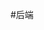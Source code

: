 <!--
 * @Author: WeiShan
 * @Date: 2023-07-12 14:17:05
 * @LastEditors: WeiShan
 * @LastEditTime: 2023-07-12 14:24:37
 * @FilePath: \knowledge-book\pages\backend\BACKEND.md
 * @Description: 
 * 
 * Copyright (c) 2023 by WeiShan/xls, All Rights Reserved. 
-->
#后端